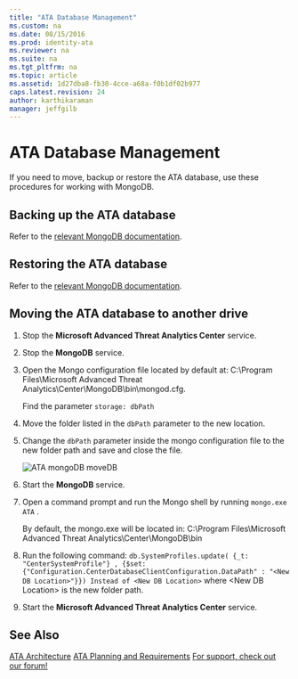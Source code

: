 ```yaml
---
title: "ATA Database Management"
ms.custom: na
ms.date: 08/15/2016
ms.prod: identity-ata
ms.reviewer: na
ms.suite: na
ms.tgt_pltfrm: na
ms.topic: article
ms.assetid: 1d27dba8-fb30-4cce-a68a-f0b1df02b977
caps.latest.revision: 24
author: karthikaraman
manager: jeffgilb
---
```

# ATA Database Management
If you need to move, backup or restore the ATA database, use these procedures for working with MongoDB.

## Backing up the ATA database
Refer to the [relevant MongoDB documentation](http://docs.mongodb.org/manual/administration/backup/).

## Restoring the ATA database
Refer to the [relevant MongoDB documentation](http://docs.mongodb.org/manual/administration/backup/).

## Moving the ATA database to another drive

1.  Stop the **Microsoft Advanced Threat Analytics Center** service.

2.  Stop the **MongoDB** service.

3.  Open the Mongo configuration file located by default at: C:\Program Files\Microsoft Advanced Threat Analytics\Center\MongoDB\bin\mongod.cfg.

    Find the parameter `storage: dbPath`

4.  Move the folder listed in the `dbPath` parameter to the new location.

5.  Change the `dbPath` parameter inside the mongo configuration file to the new folder path and save and close the file.

    ![ATA mongoDB moveDB](../../ems/ATA_Content/media/ATA-mongoDB-moveDB.png "ATA mongoDB moveDB")

6.  Start the **MongoDB** service.

7.  Open a command prompt and run the Mongo shell by running `mongo.exe ATA` .

    By default, the mongo.exe will be located in: C:\Program Files\Microsoft Advanced Threat Analytics\Center\MongoDB\bin

8.  Run the following command: `db.SystemProfiles.update( {_t: "CenterSystemProfile"} , {$set:{"Configuration.CenterDatabaseClientConfiguration.DataPath" : "<New DB Location>"}}) Instead of <New DB Location>` where &lt;New DB Location&gt; is the new folder path.

9. Start the **Microsoft Advanced Threat Analytics Center** service.

## See Also
[ATA Architecture](../../ems/ATA_Content/ATA-Architecture.md)
 [ATA Planning and Requirements](../../ems/ATA_Content/ATA-Planning-and-Requirements.md)
 [For support, check out our forum!](https://social.technet.microsoft.com/Forums/security/en-US/home?forum=mata)

